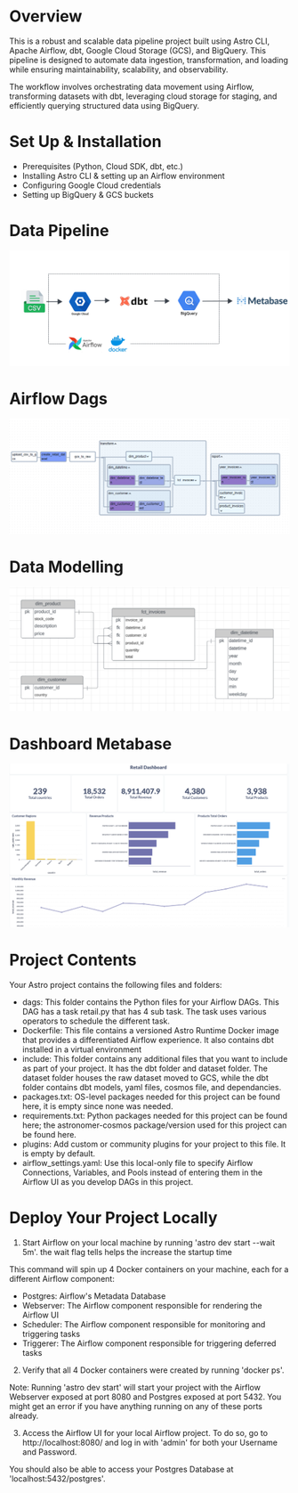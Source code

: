 Overview
========

This is a robust and scalable data pipeline project built using Astro CLI, Apache Airflow, dbt, Google Cloud Storage (GCS), and BigQuery. This pipeline is designed to automate data ingestion, transformation, and loading while ensuring maintainability, scalability, and observability.

The workflow involves orchestrating data movement using Airflow, transforming datasets with dbt, leveraging cloud storage for staging, and efficiently querying structured data using BigQuery. 

Set Up & Installation
=====================
- Prerequisites (Python, Cloud SDK, dbt, etc.)
- Installing Astro CLI & setting up an Airflow environment
- Configuring Google Cloud credentials
- Setting up BigQuery & GCS buckets

Data Pipeline
================
![](datapipeline.png)

Airflow Dags
================
![](Dag.png)

Data Modelling
================
![](ERD.png)

Dashboard Metabase
================
![](dashboard.png)

Project Contents
================
Your Astro project contains the following files and folders:

- dags: This folder contains the Python files for your Airflow DAGs. This DAG has a task retail.py that has 4 sub task. The task uses various operators to schedule the different task. 
- Dockerfile: This file contains a versioned Astro Runtime Docker image that provides a differentiated Airflow experience. It also contains dbt installed in a virtual environment 
- include: This folder contains any additional files that you want to include as part of your project. It has the dbt folder and dataset folder. The dataset folder houses the raw dataset moved to GCS, while the dbt folder contains dbt models, yaml files, cosmos file, and dependancies.
- packages.txt: OS-level packages needed for this project can be found here, it is empty since none was needed.
- requirements.txt: Python packages needed for this project can be found here; the astronomer-cosmos package/version used for this project can be found here.
- plugins: Add custom or community plugins for your project to this file. It is empty by default.
- airflow_settings.yaml: Use this local-only file to specify Airflow Connections, Variables, and Pools instead of entering them in the Airflow UI as you develop DAGs in this project.

Deploy Your Project Locally
===========================

1. Start Airflow on your local machine by running 'astro dev start --wait 5m'. the wait flag tells helps the increase the startup time

This command will spin up 4 Docker containers on your machine, each for a different Airflow component:

- Postgres: Airflow's Metadata Database
- Webserver: The Airflow component responsible for rendering the Airflow UI
- Scheduler: The Airflow component responsible for monitoring and triggering tasks
- Triggerer: The Airflow component responsible for triggering deferred tasks

2. Verify that all 4 Docker containers were created by running 'docker ps'.

Note: Running 'astro dev start' will start your project with the Airflow Webserver exposed at port 8080 and Postgres exposed at port 5432. You might get an error if you have anything running on any of these ports already.

3. Access the Airflow UI for your local Airflow project. To do so, go to http://localhost:8080/ and log in with 'admin' for both your Username and Password.

You should also be able to access your Postgres Database at 'localhost:5432/postgres'.

